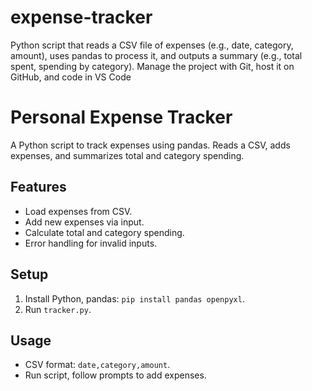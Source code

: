 # expense-tracker
Python script that reads a CSV file of expenses (e.g., date, category, amount), uses pandas to process it, and outputs a summary (e.g., total spent, spending by category). Manage the project with Git, host it on GitHub, and code in VS Code
# Personal Expense Tracker
A Python script to track expenses using pandas. Reads a CSV, adds expenses, and summarizes total and category spending.
## Features
- Load expenses from CSV.
- Add new expenses via input.
- Calculate total and category spending.
- Error handling for invalid inputs.
## Setup
1. Install Python, pandas: `pip install pandas openpyxl`.
2. Run `tracker.py`.
## Usage
- CSV format: `date,category,amount`.
- Run script, follow prompts to add expenses.